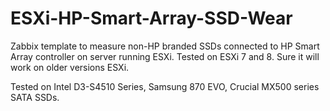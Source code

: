 # ESXi-HP-Smart-Array-SSD-Wear

Zabbix template to measure non-HP branded SSDs connected to HP Smart Array controller on server running ESXi. Tested on ESXi 7 and 8. Sure it will work on older versions ESXi.

Tested on Intel D3-S4510 Series, Samsung 870 EVO, Crucial MX500 series SATA SSDs.
